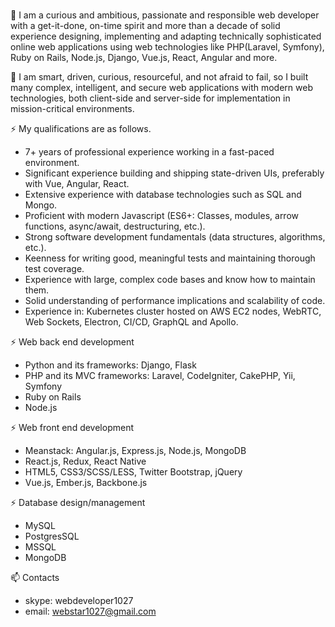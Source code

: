 ### 

<!--
**webstar1027/webstar1027** is a ✨ _special_ ✨ repository because its `README.md` (this file) appears on your GitHub profile.

Here are some ideas to get you started:

- 🔭 I’m currently working on ...
- 🌱 I’m currently learning ...
- 👯 I’m looking to collaborate on ...
- 🤔 I’m looking for help with ...
- 💬 Ask me about ...
- 📫 How to reach me: ...
- 😄 Pronouns: ...
- ⚡ Fun fact: ...
-->

💬  I am a curious and ambitious, passionate and responsible web developer with a get-it-done, on-time spirit and more than a decade of solid experience designing, implementing and adapting technically sophisticated online web applications using web technologies like PHP(Laravel, Symfony), Ruby on Rails, Node.js, Django, Vue.js, React, Angular and more.

💬  I am smart, driven, curious, resourceful, and not afraid to fail, so I built many complex,
intelligent, and secure web applications with modern web technologies, both client-side and
server-side for implementation in mission-critical environments.

⚡ My qualifications are as follows.
  - 7+ years of professional experience working in a fast-paced environment.
  - Significant experience building and shipping state-driven UIs, preferably with Vue, Angular, React.
  - Extensive experience with database technologies such as SQL and Mongo.
  - Proficient with modern Javascript (ES6+: Classes, modules, arrow functions, async/await, destructuring, etc.).
  - Strong software development fundamentals (data structures, algorithms, etc.).
  - Keenness for writing good, meaningful tests and maintaining thorough test coverage.
  - Experience with large, complex code bases and know how to maintain them.
  - Solid understanding of performance implications and scalability of code.
  - Experience in: Kubernetes cluster hosted on AWS EC2 nodes, WebRTC, Web Sockets, Electron, CI/CD, GraphQL and Apollo.

⚡ Web back end development
  - Python and its frameworks: Django, Flask
  - PHP and its MVC frameworks: Laravel, CodeIgniter, CakePHP, Yii, Symfony
  - Ruby on Rails
  - Node.js

⚡ Web front end development
  - Meanstack: Angular.js, Express.js, Node.js, MongoDB
  - React.js, Redux, React Native
  - HTML5, CSS3/SCSS/LESS, Twitter Bootstrap, jQuery
  - Vue.js, Ember.js, Backbone.js

⚡ Database design/management
  - MySQL
  - PostgresSQL
  - MSSQL
  - MongoDB

📫 Contacts
   - skype: webdeveloper1027
   - email: webstar1027@gmail.com
